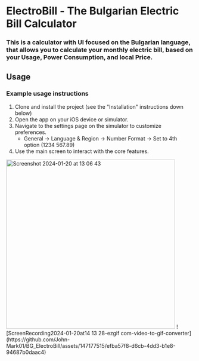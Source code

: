 # ElectroBill - The Bulgarian Electric Bill Calculator
### This is a calculator with UI focused on the Bulgarian language, that allows you to calculate your monthly electric bill, based on your Usage, Power Consumption, and local Price.


## Usage
### Example usage instructions
1. Clone and install the project (see the "Installation" instructions down below)
2. Open the app on your iOS device or simulator.
3. Navigate to the settings page on the simulator to customize preferences.
    *  General -> Language & Region -> Number Format -> Set to 4th option (1234 567.89)
5. Use the main screen to interact with the core features.
<img width="453" alt="Screenshot 2024-01-20 at 13 06 43" src="https://github.com/John-Mark01/BG_ElectroBill/assets/147177515/45d16dfc-f555-41b9-8205-a66059d9640a">
![ScreenRecording2024-01-20at14 13 28-ezgif com-video-to-gif-converter](https://github.com/John-Mark01/BG_ElectroBill/assets/147177515/efba57f8-d6cb-4dd3-b1e8-94687b0daac4)


